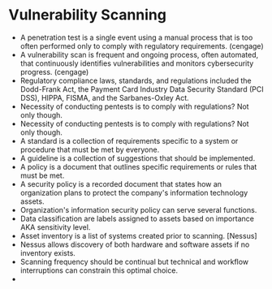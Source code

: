 # Vulnerability Scanning

- A penetration test is a single event using a manual process that is too often performed only to comply with regulatory requirements. (cengage)
- A vulnerability scan is frequent and ongoing process, often automated, that continuously identifies vulnerabilities and monitors cybersecurity progress. (cengage)
- Regulatory compliance laws, standards, and regulations included the Dodd-Frank Act, the Payment Card Industry Data Security Standard (PCI DSS), HIPPA, FISMA, and the Sarbanes-Oxley Act.
- Necessity of conducting pentests is to comply with regulations? Not only though.
- Necessity of conducting pentests is to comply with regulations? Not only though.
- A standard is a collection of requirements specific to a system or procedure that must be met by everyone.
- A guideline is a collection of suggestions that should be implemented. 
- A policy is a document that outlines specific requirements or rules that must be met.
-  A security policy is a recorded document that states how an organization plans to protect the company's information technology assets. 
- Organization's information security policy can serve several functions.
- Data classification are labels assigned to assets based on importance AKA sensitivity level.
- Asset inventory is a list of systems created prior to scanning.
[Nessus] 
- Nessus allows discovery of both hardware and software assets if no inventory exists.
- Scanning frequency should be continual but technical and workflow interruptions can constrain this optimal choice.
- 